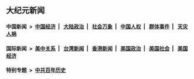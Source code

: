 ## 大纪元新闻

#### 中国新闻 &nbsp;>&nbsp; [中国经济](indexes/ncid283/README.md?10052045) &nbsp;| &nbsp; [大陆政治](indexes/ncid277/README.md?10052045) &nbsp;| &nbsp; [社会万象](indexes/ncid282/README.md?10052045) &nbsp;| &nbsp; [中国人权](indexes/ncid278/README.md?10052045) &nbsp;| &nbsp; [群体事件](indexes/ncid279/README.md?10052045) &nbsp;| &nbsp; [天灾人祸](indexes/ncid280/README.md?10052045)

#### 国际新闻 &nbsp;>&nbsp; [美中关系](indexes/nf1412576/README.md?10052045) &nbsp;| &nbsp; [台湾新闻](indexes/ncid1349361/README.md?10052045) &nbsp;| &nbsp; [香港新闻](indexes/ncid1349362/README.md?10052045) &nbsp;| &nbsp; [美国政治](indexes/ncid1078159/README.md?10052045) &nbsp;| &nbsp; [美国社会](indexes/ncid1078160/README.md?10052045) &nbsp;| &nbsp; [美国经济](indexes/ncid1078158/README.md?10052045)

#### 特别专题 &nbsp;>&nbsp; [中共百年历史](https://github.com/epoch-news/epoch-special/blob/master/README.md?10052045)  

